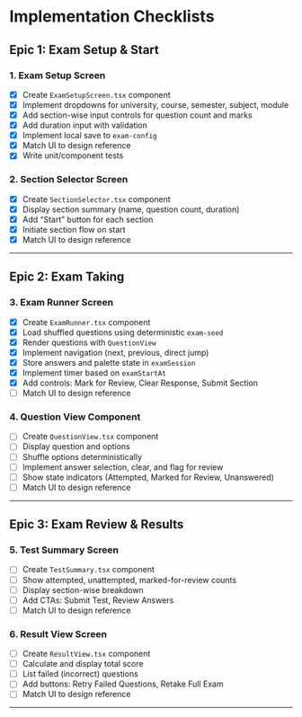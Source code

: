 # Implementation Checklists

## Epic 1: Exam Setup & Start

### 1. Exam Setup Screen

- [x] Create `ExamSetupScreen.tsx` component
- [x] Implement dropdowns for university, course, semester, subject, module
- [x] Add section-wise input controls for question count and marks
- [x] Add duration input with validation
- [x] Implement local save to `exam-config`
- [x] Match UI to design reference
- [x] Write unit/component tests

### 2. Section Selector Screen

- [x] Create `SectionSelector.tsx` component
- [x] Display section summary (name, question count, duration)
- [x] Add “Start” button for each section
- [x] Initiate section flow on start
- [x] Match UI to design reference

---

## Epic 2: Exam Taking

### 3. Exam Runner Screen

- [x] Create `ExamRunner.tsx` component
- [x] Load shuffled questions using deterministic `exam-seed`
- [x] Render questions with `QuestionView`
- [x] Implement navigation (next, previous, direct jump)
- [x] Store answers and palette state in `examSession`
- [x] Implement timer based on `examStartAt`
- [x] Add controls: Mark for Review, Clear Response, Submit Section
- [ ] Match UI to design reference

### 4. Question View Component

- [ ] Create `QuestionView.tsx` component
- [ ] Display question and options
- [ ] Shuffle options deterministically
- [ ] Implement answer selection, clear, and flag for review
- [ ] Show state indicators (Attempted, Marked for Review, Unanswered)
- [ ] Match UI to design reference

---

## Epic 3: Exam Review & Results

### 5. Test Summary Screen

- [ ] Create `TestSummary.tsx` component
- [ ] Show attempted, unattempted, marked-for-review counts
- [ ] Display section-wise breakdown
- [ ] Add CTAs: Submit Test, Review Answers
- [ ] Match UI to design reference

### 6. Result View Screen

- [ ] Create `ResultView.tsx` component
- [ ] Calculate and display total score
- [ ] List failed (incorrect) questions
- [ ] Add buttons: Retry Failed Questions, Retake Full Exam
- [ ] Match UI to design reference

---

